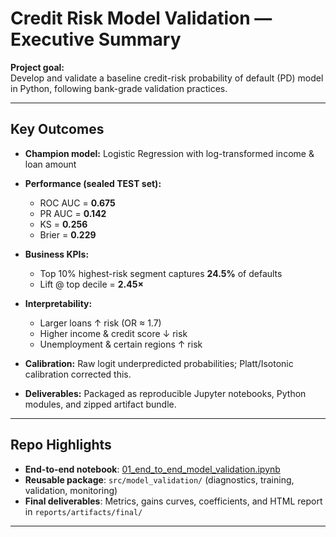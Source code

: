 # Credit Risk Model Validation — Executive Summary

**Project goal:**  
Develop and validate a baseline credit-risk probability of default (PD) model in Python, following bank-grade validation practices.

---

## Key Outcomes

- **Champion model:** Logistic Regression with log-transformed income & loan amount  
- **Performance (sealed TEST set):**  
  - ROC AUC = **0.675**  
  - PR AUC = **0.142**  
  - KS = **0.256**  
  - Brier = **0.229**  

- **Business KPIs:**  
  - Top 10% highest-risk segment captures **24.5%** of defaults  
  - Lift @ top decile = **2.45×**  

- **Interpretability:**  
  - Larger loans ↑ risk (OR ≈ 1.7)  
  - Higher income & credit score ↓ risk  
  - Unemployment & certain regions ↑ risk  

- **Calibration:** Raw logit underpredicted probabilities; Platt/Isotonic calibration corrected this.  
- **Deliverables:** Packaged as reproducible Jupyter notebooks, Python modules, and zipped artifact bundle.

---

## Repo Highlights
- **End-to-end notebook**: [01_end_to_end_model_validation.ipynb](notebooks/01_end_to_end_model_validation.ipynb)  
- **Reusable package**: `src/model_validation/` (diagnostics, training, validation, monitoring)  
- **Final deliverables**: Metrics, gains curves, coefficients, and HTML report in `reports/artifacts/final/`

---
